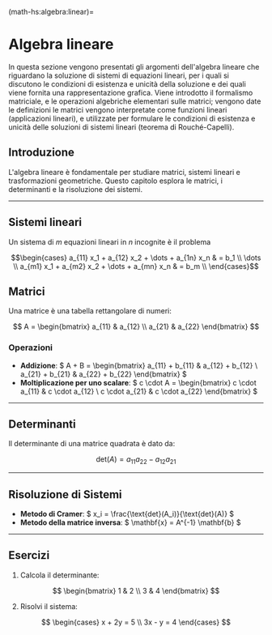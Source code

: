 
(math-hs:algebra:linear)=
# Algebra lineare

In questa sezione vengono presentati gli argomenti dell'algebra lineare che riguardano la soluzione di sistemi di equazioni lineari, per i quali si discutono le condizioni di esistenza e unicità della soluzione e dei quali viene fornita una rappresentazione grafica. Viene introdotto il formalismo matriciale, e le operazioni algebriche elementari sulle matrici; vengono date le definizioni  le matrici vengono interpretate come funzioni lineari (applicazioni lineari), e utilizzate per formulare le condizioni di esistenza e unicità delle soluzioni di sistemi lineari (teorema di Rouché-Capelli).

## Introduzione
L'algebra lineare è fondamentale per studiare matrici, sistemi lineari e trasformazioni geometriche. Questo capitolo esplora le matrici, i determinanti e la risoluzione dei sistemi.

---

## Sistemi lineari
Un sistema di $m$ equazioni lineari in $n$ incognite è il problema

$$\begin{cases}
 a_{11} x_1 + a_{12} x_2 + \dots + a_{1n} x_n & = b_1 \\
 \dots \\
 a_{m1} x_1 + a_{m2} x_2 + \dots + a_{mn} x_n & = b_m \\
\end{cases}$$


## Matrici

Una matrice è una tabella rettangolare di numeri:

$$
A = \begin{bmatrix}
a_{11} & a_{12} \\
a_{21} & a_{22}
\end{bmatrix}
$$

### Operazioni
- **Addizione**:
   $ A + B = \begin{bmatrix}
   a_{11} + b_{11} & a_{12} + b_{12} \\
   a_{21} + b_{21} & a_{22} + b_{22}
   \end{bmatrix} $
- **Moltiplicazione per uno scalare**:
   $ c \cdot A = \begin{bmatrix}
   c \cdot a_{11} & c \cdot a_{12} \\
   c \cdot a_{21} & c \cdot a_{22}
   \end{bmatrix} $

---

## Determinanti

Il determinante di una matrice quadrata è dato da:

$$
\text{det}(A) = a_{11}a_{22} - a_{12}a_{21}
$$

---

## Risoluzione di Sistemi

- **Metodo di Cramer**:
   $ x_i = \frac{\text{det}(A_i)}{\text{det}(A)} $
- **Metodo della matrice inversa**:
   $ \mathbf{x} = A^{-1} \mathbf{b} $

---

## Esercizi
1. Calcola il determinante:

$$
\begin{bmatrix}
1 & 2 \\
3 & 4
\end{bmatrix}
$$

2. Risolvi il sistema:

$$
\begin{cases}
x + 2y = 5 \\
3x - y = 4
\end{cases}
$$

